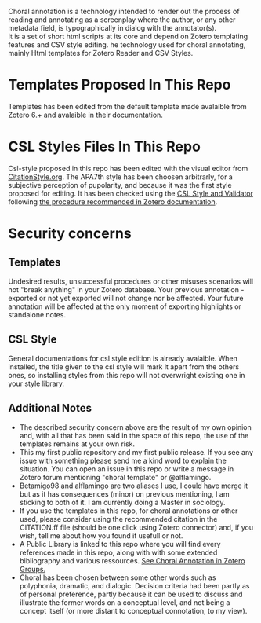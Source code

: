 Choral annotation is a technology intended to render out the process of reading and annotating as a screenplay where the author, or any other metadata field, is typographically in dialog with the annotator(s).<br />
It is a set of short html scripts at its core and depend on Zotero templating features and CSV style editing.
he technology used for choral annotating, mainly Html templates for Zotero Reader and CSV Styles.

# Templates Proposed In This Repo
Templates has been edited from the default template made avalaible from Zotero 6.+ and avalaible in their documentation.
# CSL Styles Files In This Repo
Csl-style proposed in this repo has been edited with the visual editor from [CitationStyle.org](https://editor.citationstyles.org/visualEditor/).
The APA7th style has been choosen arbitrarly, for a subjective perception of pupolarity, and because it was the first style proposed for editing.
It has been checked using the [CSL Style and Validator](https://validator.citationstyles.org/) following [the procedure recommended in Zotero documentation](https://www.zotero.org/support/dev/citation_styles/style_editing_step-by-step#validation).

# Security concerns
## Templates
Undesired results, unsuccessful procedures or other misuses scenarios will not "break anything" in your Zotero database. Your previous annotation - exported or not yet exported will not change nor be affected. Your future annotation will be affected at the only moment of exporting highlights or standalone notes.
## CSL Style
General documentations for csl style edition is already avalaible.
When installed, the title given to the csl style will mark it apart from the others ones, so installing styles from this repo will not overwright existing one in your style library.
## Additional Notes
* The described security concern above are the result of my own opinion and, with all that has been said in the space of this repo, the use of the templates remains at your own risk.<br />
* This my first public repository and my first public release. If you see any issue with something please send me a kind word to explain the situation. You can open an issue in this repo or write a message in Zotero forum mentioning "choral template" or @alflamingo.
* Betamigo98 and alflamingo are two aliases I use, I could have merge it but as it has consequences (minor) on previous mentioning, I am sticking to both of it. I am currently doing a Master in sociology.
* If you use the templates in this repo, for choral annotations or other used, please consider using the recommended citation in the CITATION.ff file (should be one click using Zotero connector) and, if you wish, tell me about how you found it usefull or not.
* A Public Library is linked to this repo where you will find every references made in this repo, along with with some extended bibliography and various ressources. [See Choral Annotation in Zotero Groups.](https://www.zotero.org/search/type/group?q=Choral%20Annotation)
* Choral has been chosen between some other words such as polyphonia, dramatic, and dialogic. Decision criteria had been partly as of personal preference, partly because it can be used to discuss and illustrate the former words on a conceptual level, and not being a concept itself (or more distant to conceptual connotation, to my view).

